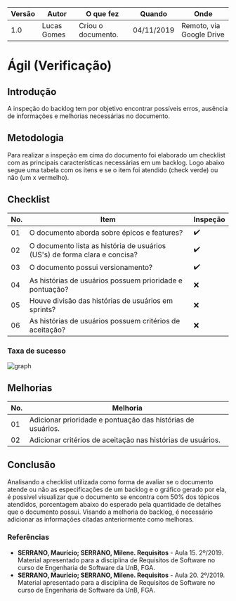 |Versão| Autor | O que fez |  Quando | Onde |
|------|------| --------  |-------- | -----|
|1.0| Lucas Gomes | Criou o documento. |04/11/2019| Remoto, via Google Drive|

# Ágil (Verificação)

## Introdução
A inspeção do backlog tem por objetivo encontrar possíveis erros, ausência de informações e melhorias necessárias no documento.

## Metodologia
Para realizar a inspeção em cima do documento foi elaborado um checklist com as principais características necessárias em um backlog. Logo abaixo segue uma tabela com os itens e se o item foi atendido (check verde) ou não (um x vermelho).

## Checklist
| No. | Item | Inspeção |
| - | - | - |
| 01 | O documento aborda sobre épicos e features? | :heavy_check_mark: |
| 02 | O documento lista as história de usuários (US's) de forma clara e concisa? | :heavy_check_mark: |
| 03 | O documento possui versionamento? | :heavy_check_mark: |
| 04 | As histórias de usuários possuem prioridade e pontuação? | :x: |
| 05 | Houve divisão das histórias de usuários em sprints? | :x: |
| 06 | As histórias de usuários possuem critérios de aceitação? | :x: |

### Taxa de sucesso
![graph](https://i.imgur.com/X0LUKei.png)

## Melhorias
| No. | Melhoria |
| - | - |
| 01 | Adicionar prioridade e pontuação das histórias de usuários. |
| 02 | Adicionar critérios de aceitação nas histórias de usuários. |

## Conclusão
Analisando a checklist utilizada como forma de avaliar se o documento atende ou não as especificações de um backlog e o gráfico gerado por ela, é possível visualizar que o documento se encontra com 50% dos tópicos atendidos, porcentagem abaixo do esperado pela quantidade de detalhes que o documento possui. Visando a melhoria do backlog, é necessário adicionar as informações citadas anteriormente como melhoras.

### Referências
- **SERRANO, Maurício; SERRANO, Milene. Requisitos** - Aula 15. 2º/2019. Material apresentado para a disciplina de Requisitos de Software no curso de Engenharia de Software da UnB, FGA.
- **SERRANO, Maurício; SERRANO, Milene. Requisitos** - Aula 20. 2º/2019. Material apresentado para a disciplina de Requisitos de Software no curso de Engenharia de Software da UnB, FGA.
